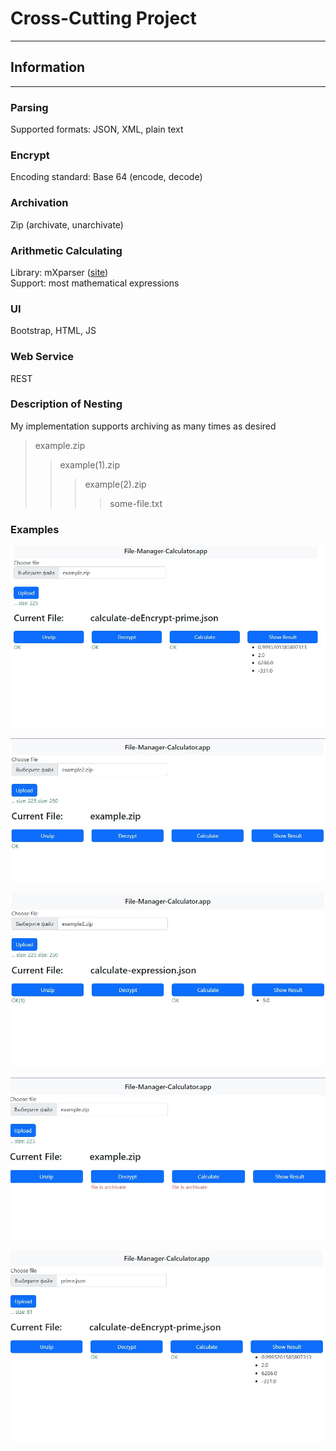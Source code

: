 # **Cross-Cutting Project** #

---

## Information ##

---

### Parsing ###
Supported formats: JSON, XML, plain text

### Encrypt ###
Encoding standard: Base 64 (encode, decode)

### Archivation ###

Zip (archivate, unarchivate)

### Arithmetic Calculating ###
Library: mXparser ([site](https://mathparser.org/))<br/>
Support: most mathematical expressions

### UI ###
Bootstrap, HTML, JS

### Web Service ###
REST

### Description of Nesting ###
My implementation supports archiving as many times as desired
> example.zip
>> example(1).zip
> >>example(2).zip
> >>> some-file.txt

### Examples ###

![example1](https://github.com/beketov-dmitry/BigTask_IndustryProg/raw/master/images/Screenshot_7.jpg)

![example2](https://github.com/beketov-dmitry/BigTask_IndustryProg/raw/master/images/Screenshot_10.jpg)

![example2](https://github.com/beketov-dmitry/BigTask_IndustryProg/raw/master/images/Screenshot_12.jpg)

![example3](https://github.com/beketov-dmitry/BigTask_IndustryProg/raw/master/images/Screenshot_13.jpg)

![example3](https://github.com/beketov-dmitry/BigTask_IndustryProg/raw/master/images/Screenshot_14.jpg)







